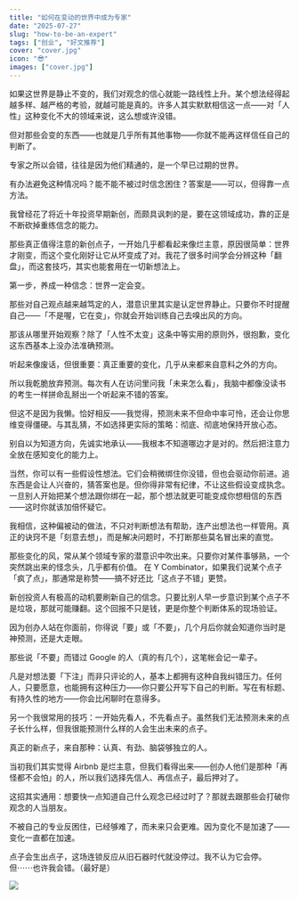 ```yaml
---
title: "如何在变动的世界中成为专家"
date: "2025-07-27"
slug: "how-to-be-an-expert"
tags: ["创业", "好文推荐"]
cover: "cover.jpg"
icon: "😎"
images: ["cover.jpg"]
---
```

如果这世界是静止不变的，我们对观念的信心就能一路线性上升。某个想法经得起越多样、越严格的考验，就越可能是真的。许多人其实默默相信这一点——对「人性」这种变化不大的领域来说，这么想或许没错。



但对那些会变的东西——也就是几乎所有其他事物——你就不能再这样信任自己的判断了。



专家之所以会错，往往是因为他们精通的，是一个早已过期的世界。



有办法避免这种情况吗？能不能不被过时信念困住？答案是——可以，但得靠一点方法。



我曾经花了将近十年投资早期新创，而颇具讽刺的是，要在这领域成功，靠的正是不断砍掉重练信念的能力。



那些真正值得注意的新创点子，一开始几乎都看起来像烂主意，原因很简单：世界才刚变，而这个变化刚好让它从坏变成了对。我花了很多时间学会分辨这种「翻盘」，而这套技巧，其实也能套用在一切新想法上。



第一步，养成一种信念：世界一定会变。



那些对自己观点越来越笃定的人，潜意识里其实是认定世界静止。只要你不时提醒自己——「不是喔，它在变」，你就会开始训练自己去嗅出风的方向。



那该从哪里开始观察？除了「人性不太变」这条中等实用的原则外，很抱歉，变化这东西基本上没办法准确预测。



听起来像废话，但很重要：真正重要的变化，几乎从来都来自意料之外的方向。



所以我乾脆放弃预测。每次有人在访问里问我「未来怎么看」，我脑中都像没读书的考生一样拼命乱掰出一个听起来不错的答案。



但这不是因为我懒。恰好相反——我觉得，预测未来不但命中率可怜，还会让你思维变得僵硬。与其乱猜，不如选择更实际的策略：彻底、彻底地保持开放心态。



别自以为知道方向，先诚实地承认——我根本不知道哪边才是对的。然后把注意力全放在感知变化的能力上。



当然，你可以有一些假设性想法。它们会稍微绑住你没错，但也会驱动你前进。追东西是会让人兴奋的，猜答案也是。但你得非常有纪律，不让这些假设变成执念。
一旦别人开始把某个想法跟你绑在一起，那个想法就更可能变成你想相信的东西——这时你就该加倍怀疑它。



我相信，这种偏被动的做法，不只对判断想法有帮助，连产出想法也一样管用。真正的诀窍不是「刻意去想」，而是解决问题时，不打断那些莫名冒出来的直觉。



那些变化的风，常从某个领域专家的潜意识中吹出来。只要你对某件事够熟，一个突然跳出来的怪念头，几乎都有价值。
在 Y Combinator，如果我们说某个点子「疯了点」，那通常是称赞——搞不好还比「这点子不错」更赞。



新创投资人有极高的动机要刷新自己的信念。只要比别人早一步意识到某个点子不是垃圾，那就可能赚翻。这个回报不只是钱，更是你整个判断体系的现场验证。



因为创办人站在你面前，你得说「要」或「不要」，几个月后你就会知道你当时是神预测，还是大走眼。



那些说「不要」而错过 Google 的人（真的有几个），这笔帐会记一辈子。



凡是对想法要「下注」而非只评论的人，基本上都拥有这种自我纠错压力。任何人，只要愿意，也能拥有这种压力——你只要公开写下自己的判断。写在有标题、有持久性的地方——你会比闲聊时在意得多。



另一个我很常用的技巧：一开始先看人，不先看点子。虽然我们无法预测未来的点子长什么样，但我很能预测什么样的人会生出未来的点子。



真正的新点子，来自那种：认真、有劲、脑袋够独立的人。



当初我们其实觉得 Airbnb 是烂主意，但我们看得出来——创办人他们是那种「再怪都不会怕」的人，所以我们选择先信人、再信点子，最后押对了。



这招其实通用：想要快一点知道自己什么观念已经过时了？那就去跟那些会打破你观念的人当朋友。



不被自己的专业反困住，已经够难了，而未来只会更难。因为变化不是加速了——变化一直都在加速。



点子会生出点子，这场连锁反应从旧石器时代就没停过。我不认为它会停。
但⋯⋯也许我会错。（最好是）




![](https://prod-files-secure.s3.us-west-2.amazonaws.com/112d0858-5090-4d34-a606-b75eb8d65fd2/46476355-9cf3-4e99-9b7a-3531bc426380/1000202064.png?X-Amz-Algorithm=AWS4-HMAC-SHA256&X-Amz-Content-Sha256=UNSIGNED-PAYLOAD&X-Amz-Credential=ASIAZI2LB466Z7C43YRF%2F20251008%2Fus-west-2%2Fs3%2Faws4_request&X-Amz-Date=20251008T054418Z&X-Amz-Expires=3600&X-Amz-Security-Token=IQoJb3JpZ2luX2VjEB4aCXVzLXdlc3QtMiJHMEUCIE4NlmsJRd5NTkXbcyYdDoR3cf9MW4%2FzdSO8grWlz4rlAiEA5PIIBPLHFYkK6200JOHLZVMMXqq1O%2FE3gognS2aXKNEqiAQIt%2F%2F%2F%2F%2F%2F%2F%2F%2F%2F%2FARAAGgw2Mzc0MjMxODM4MDUiDG6XF59BBqKK%2B9wR0yrcA1yNbKYM7OXHQ55VskXZuGEuSqkUgdbzduF10bUg3ZoPKpRylsWftcAd84fHpNY7Hjn6ewj605xeRYYDc4KRYKR3MIMnK8ScRrvxM2Z0vw31394jLTqhaKtAfhX1PI5fnXVA53njr8RVOv9%2FclWrtDaEruEprdVnuC8%2BS1AlazMLJe75htBo5aThe75Yrfpi2LKycq7D2IXZGSE75zX4I%2BFPM8MBEFwDKEFI7VXsfcryDL2qUciLAl7%2FGMpK%2FjoTOrHGc966fpReazDhPMcpsNx2huNtL%2BHZGf7ObodTzTNF5RPy9SpEnFIN8cpDz97YwfGWUXtNYFPDNZLGB%2FMVAuGO5Nh5OxXIuq3LwSd8ko166CeIH3hjuYpj5Uz0QgPdjCZRvPi2%2B4IuhiMNkIp%2FcdFubJMDL1ta%2Bn6UxBq8LytEPg9tFPSOPzn6k3foUlUEnow4Msx1srf8jVZVYYmL1bNMHU0mRAOJE0TVdw7wjjIJaLi0121kuMC%2ByFBVoslwB3KpHPZKA0G0BvC2zASxub%2FgCGq8l1BtP6gfDRD5SxZyrpv%2Fn6ihw8zyQJ2XAfTGBoFFtzxQ9gyuIBGs4zUnhlwffiEtRzW0EOp8zaRSW7NU0cMs9rlkWfG2KV7KMNDsl8cGOqUBz9QPn%2BbINoasRXRaL9ohRo8XDwOuqg9I%2FMysgG7MEWkWU9KUNzcMegXapBV7RkUPxpMkwGjRbYqv%2BZDDTvXQRjjmYKRCHwdtyzenpueZCoZzmNGSp72OXQhZnB3gc%2BvAqb4Y94VtCt1mm6BbOkholBdTf5VQyUJQ%2B43o5%2FWT1yvuXcsPgMkDNigcnVR4cSzD9oEu4b7%2BTl73nz%2FJfijDpvJ%2BNS6F&X-Amz-Signature=4a5e7a066e1f25d819eafe37327e99611a4baa1eec569efc055a994d10ab057d&X-Amz-SignedHeaders=host&x-amz-checksum-mode=ENABLED&x-id=GetObject)

